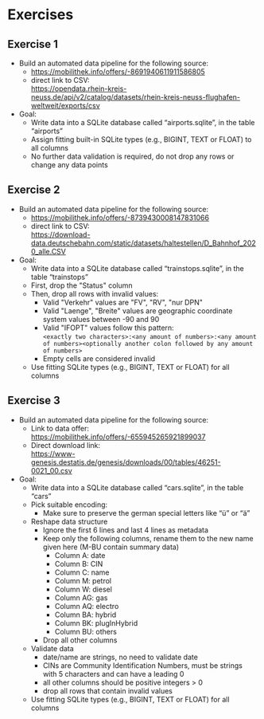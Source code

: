 # Exercises

## Exercise 1
* Build an automated data pipeline for the following source:
    * https://mobilithek.info/offers/-8691940611911586805
    * direct link to CSV:<br>
    https://opendata.rhein-kreis-neuss.de/api/v2/catalog/datasets/rhein-kreis-neuss-flughafen-weltweit/exports/csv
* Goal:
    * Write data into a SQLite database called “airports.sqlite”, in the table “airports”
    * Assign fitting built-in SQLite types (e.g., BIGINT, TEXT or FLOAT) to all columns
    * No further data validation is required, do not drop any rows or change any data points

## Exercise 2
* Build an automated data pipeline for the following source:
    * https://mobilithek.info/offers/-8739430008147831066
    * direct link to CSV:<br>
    https://download-data.deutschebahn.com/static/datasets/haltestellen/D_Bahnhof_2020_alle.CSV
* Goal:
    * Write data into a SQLite database called “trainstops.sqlite”, in the table “trainstops”
    * First, drop the "Status" column
    * Then, drop all rows with invalid values:
        * Valid "Verkehr" values are "FV", "RV", "nur DPN"
        * Valid "Laenge", "Breite" values are geographic coordinate system values between -90 and 90
        * Valid "IFOPT" values follow this pattern:<br>
        `<exactly two characters>:<any amount of numbers>:<any amount of numbers><optionally another colon followed by any amount of numbers>`
        * Empty cells are considered invalid
    * Use fitting SQLite types (e.g., BIGINT, TEXT or FLOAT) for all columns

## Exercise 3
* Build an automated data pipeline for the following source:
    * Link to data offer:<br>https://mobilithek.info/offers/-655945265921899037
    * Direct download link:<br>https://www-genesis.destatis.de/genesis/downloads/00/tables/46251-0021_00.csv
* Goal:
    * Write data into a SQLite database called “cars.sqlite”, in the table “cars”
    * Pick suitable encoding:
        * Make sure to preserve the german special letters like “ü” or “ä”
    * Reshape data structure
        * Ignore the first 6 lines and last 4 lines as metadata
        * Keep only the following columns, rename them to the new name given here (M-BU contain summary data)
            * Column A: date
            * Column B: CIN
            * Column C: name
            * Column M: petrol
            * Column W: diesel
            * Column AG: gas
            * Column AQ: electro
            * Column BA: hybrid
            * Column BK: plugInHybrid
            * Column BU: others
        * Drop all other columns
    * Validate data
        * date/name are strings, no need to validate date
        * CINs are Community Identification Numbers, must be strings with 5 characters and can have a leading 0
        * all other columns should be positive integers > 0
        * drop all rows that contain invalid values
    * Use fitting SQLite types (e.g., BIGINT, TEXT or FLOAT) for all columns

